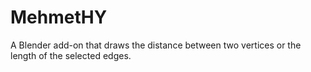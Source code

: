 # MehmetHY
A Blender add-on that draws the distance between two vertices or the length of the selected edges.
